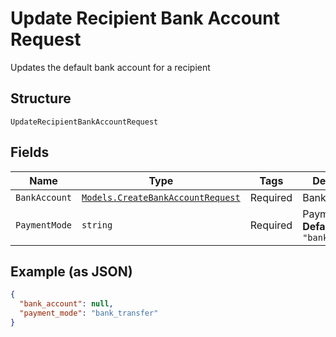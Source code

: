 
# Update Recipient Bank Account Request

Updates the default bank account for a recipient

## Structure

`UpdateRecipientBankAccountRequest`

## Fields

| Name | Type | Tags | Description |
|  --- | --- | --- | --- |
| `BankAccount` | [`Models.CreateBankAccountRequest`](/doc/models/create-bank-account-request.md) | Required | Bank account |
| `PaymentMode` | `string` | Required | Payment mode<br>**Default**: `"bank_transfer"` |

## Example (as JSON)

```json
{
  "bank_account": null,
  "payment_mode": "bank_transfer"
}
```

